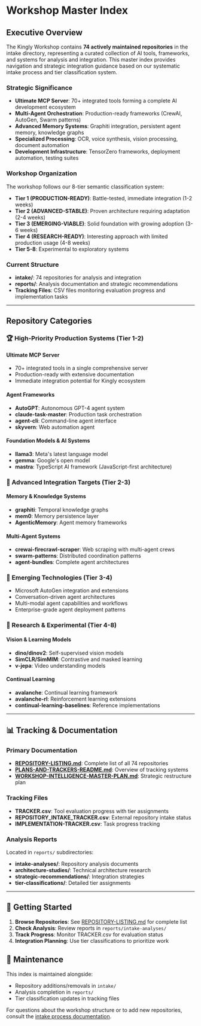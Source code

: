 # Workshop Master Index

## Executive Overview

The Kingly Workshop contains **74 actively maintained repositories** in the intake directory, representing a curated collection of AI tools, frameworks, and systems for analysis and integration. This master index provides navigation and strategic integration guidance based on our systematic intake process and tier classification system.

### Strategic Significance
- **Ultimate MCP Server**: 70+ integrated tools forming a complete AI development ecosystem
- **Multi-Agent Orchestration**: Production-ready frameworks (CrewAI, AutoGen, Swarm patterns)
- **Advanced Memory Systems**: Graphiti integration, persistent agent memory, knowledge graphs
- **Specialized Processing**: OCR, voice synthesis, vision processing, document automation
- **Development Infrastructure**: TensorZero frameworks, deployment automation, testing suites

### Workshop Organization
The workshop follows our 8-tier semantic classification system:
- **Tier 1 (PRODUCTION-READY)**: Battle-tested, immediate integration (1-2 weeks)
- **Tier 2 (ADVANCED-STABLE)**: Proven architecture requiring adaptation (2-4 weeks)
- **Tier 3 (EMERGING-VIABLE)**: Solid foundation with growing adoption (3-6 weeks)
- **Tier 4 (RESEARCH-READY)**: Interesting approach with limited production usage (4-8 weeks)
- **Tier 5-8**: Experimental to exploratory systems

### Current Structure
- **intake/**: 74 repositories for analysis and integration
- **reports/**: Analysis documentation and strategic recommendations
- **Tracking Files**: CSV files monitoring evaluation progress and implementation tasks

---

## Repository Categories

### 🏆 High-Priority Production Systems (Tier 1-2)

#### **Ultimate MCP Server**
- 70+ integrated tools in a single comprehensive server
- Production-ready with extensive documentation
- Immediate integration potential for Kingly ecosystem

#### **Agent Frameworks**
- **AutoGPT**: Autonomous GPT-4 agent system
- **claude-task-master**: Production task orchestration
- **agent-cli**: Command-line agent interface
- **skyvern**: Web automation agent

#### **Foundation Models & AI Systems**
- **llama3**: Meta's latest language model
- **gemma**: Google's open model
- **mastra**: TypeScript AI framework (JavaScript-first architecture)

### 🔬 Advanced Integration Targets (Tier 2-3)

#### **Memory & Knowledge Systems**
- **graphiti**: Temporal knowledge graphs
- **mem0**: Memory persistence layer
- **AgenticMemory**: Agent memory frameworks

#### **Multi-Agent Systems**
- **crewai-firecrawl-scraper**: Web scraping with multi-agent crews
- **swarm-patterns**: Distributed coordination patterns
- **agent-bundles**: Complete agent architectures

### 🚀 Emerging Technologies (Tier 3-4)
- Microsoft AutoGen integration and extensions
- Conversation-driven agent architectures
- Multi-modal agent capabilities and workflows
- Enterprise-grade agent deployment patterns

### 🧪 Research & Experimental (Tier 4-8)

#### **Vision & Learning Models**
- **dino/dinov2**: Self-supervised vision models
- **SimCLR/SimMIM**: Contrastive and masked learning
- **v-jepa**: Video understanding models

#### **Continual Learning**
- **avalanche**: Continual learning framework
- **avalanche-rl**: Reinforcement learning extensions
- **continual-learning-baselines**: Reference implementations

---

## 📊 Tracking & Documentation

### Primary Documentation
- **[REPOSITORY-LISTING.md](./REPOSITORY-LISTING.md)**: Complete list of all 74 repositories
- **[PLANS-AND-TRACKERS-README.md](./PLANS-AND-TRACKERS-README.md)**: Overview of tracking systems
- **[WORKSHOP-INTELLIGENCE-MASTER-PLAN.md](./WORKSHOP-INTELLIGENCE-MASTER-PLAN.md)**: Strategic restructure plan

### Tracking Files
- **TRACKER.csv**: Tool evaluation progress with tier assignments
- **REPOSITORY_INTAKE_TRACKER.csv**: External repository intake status
- **IMPLEMENTATION-TRACKER.csv**: Task progress tracking

### Analysis Reports
Located in `reports/` subdirectories:
- **intake-analyses/**: Repository analysis documents
- **architecture-studies/**: Technical architecture research
- **strategic-recommendations/**: Integration strategies
- **tier-classifications/**: Detailed tier assignments

---

## 🚀 Getting Started

1. **Browse Repositories**: See [REPOSITORY-LISTING.md](./REPOSITORY-LISTING.md) for complete list
2. **Check Analysis**: Review reports in `reports/intake-analyses/`
3. **Track Progress**: Monitor TRACKER.csv for evaluation status
4. **Integration Planning**: Use tier classifications to prioritize work

## 🔄 Maintenance

This index is maintained alongside:
- Repository additions/removals in `intake/`
- Analysis completion in `reports/`
- Tier classification updates in tracking files

For questions about the workshop structure or to add new repositories, consult the [intake process documentation](./intake/README.md).
